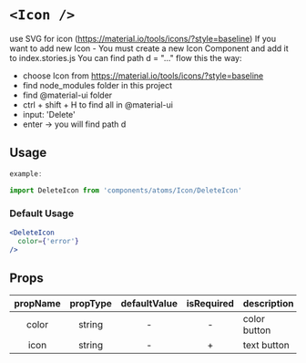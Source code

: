 # `<Icon />`

use SVG for icon (https://material.io/tools/icons/?style=baseline)
If you want to add new Icon - You must create a new Icon Component and add it to index.stories.js
You can find path d = "..." flow this the way:
- choose Icon from https://material.io/tools/icons/?style=baseline
- find node_modules folder in this project
- find @material-ui folder
- ctrl + shift + H to find all in @material-ui
- input: 'Delete' 
- enter -> you will find path d

## Usage

```js
example:

import DeleteIcon from 'components/atoms/Icon/DeleteIcon'
```

### Default Usage

```jsx
<DeleteIcon
  color={'error'}
/>
```

<!-- STORY -->

## Props

|  propName  | propType | defaultValue      | isRequired | description           |
| :--------: | :------: | :---------------: | :--------: | ----------------------|
| color      |  string  |      -            |     -      | color button          |
| icon       |  string  |      -            |     +      | text button           |
